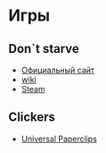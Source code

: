 ---
---
# Игры

## Don`t starve

- [Официальный сайт](https://www.klei.com/games/dont-starve)
- [wiki](http://dontstarve.wikia.com/wiki/Don%27t_Starve_Wiki)
- [Steam](http://store.steampowered.com/app/219740/Dont_Starve/)

## Clickers
- [Universal Paperclips](http://www.decisionproblem.com/paperclips/index2.html)
